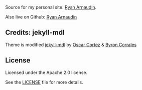 Source for my personal site: [Ryan Arnaudin](http://ryanarnaudin.com).

Also live on Github: [Ryan Arnaudin](http://arnaudin.github.io/)

## Credits: jekyll-mdl
Theme is modified [jekyll-mdl](https://github.com/gdg-managua/jekyll-mdl) by [Oscar Cortez](http://github.com/oscarmcm) & [Byron Corrales](https://github.com/byroncorrales)

## License
Licensed under the Apache 2.0 license.

See the [LICENSE](/LICENSE.md) file for more details.
